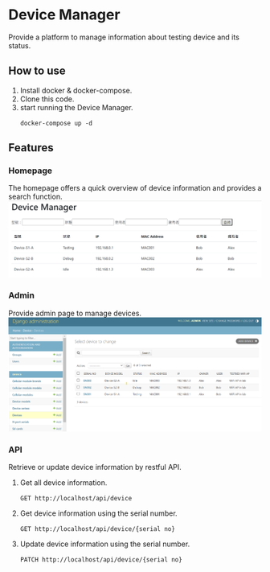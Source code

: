 # Device Manager

Provide a platform to manage information about testing device and its status.

## How to use

1. Install docker & docker-compose.
2. Clone this code.
3. start running the Device Manager.
    ```
    docker-compose up -d
    ```

## Features
### Homepage
The homepage offers a quick overview of device information and provides a search function.
![Homepage](doc/homepage.png)

### Admin
Provide admin page to manage devices.
![Admin](doc/admin.png)

### API
Retrieve or update device information by restful API.

1. Get all device information.
    ``` 
    GET http://localhost/api/device 
    ```
2. Get device information using the serial number.
    ```
    GET http://localhost/api/device/{serial no}
    ```
3. Update device information using the serial number.
    ```
    PATCH http://localhost/api/device/{serial no}
    ```
